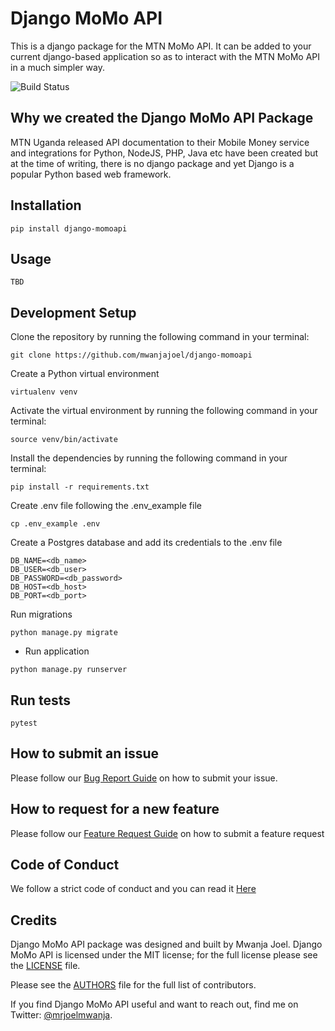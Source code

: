 
# Django MoMo API 
This is a django package for the MTN MoMo API. It can be added to your current django-based application so as to interact with the MTN MoMo API in a much simpler way.

![Build Status](https://travis-ci.com/mwanjajoel/django-momoapi.svg?branch=develop) 



## Why we created the Django MoMo API Package
MTN Uganda released API documentation to their Mobile Money service and integrations for Python, NodeJS, PHP, Java etc have been created but at the time of writing, there is no django package and yet Django is a popular Python based web framework. 

## Installation
```
pip install django-momoapi 
```

## Usage
```
TBD
```
## Development Setup

Clone the repository by running the following command in your terminal:
```
git clone https://github.com/mwanjajoel/django-momoapi

```
Create a Python virtual environment 

```
virtualenv venv

```

Activate the virtual environment by running the following command in your terminal:
```
source venv/bin/activate

```
Install the dependencies by running the following command in your terminal:
```
pip install -r requirements.txt

```

Create .env file following the .env_example file

```
cp .env_example .env

```

Create a Postgres database and add its credentials to the .env file
    
```
DB_NAME=<db_name>
DB_USER=<db_user>
DB_PASSWORD=<db_password>
DB_HOST=<db_host>
DB_PORT=<db_port>
```

Run migrations
```
python manage.py migrate

```

- Run application
```
python manage.py runserver

```

## Run tests
```
pytest

```

## How to submit an issue

Please follow our [Bug Report Guide](ISSUE_TEMPLATE/BUG_REPORT.md) on how to submit your issue. 

## How to request for a new feature 

Please follow our [Feature Request Guide](ISSUE_TEMPLATE/FEATURE_REQUEST.md) on how to submit a feature request

## Code of Conduct 
We follow a strict code of conduct and you can read it [Here](CODE_OF_CONDUCT.md)

## Credits

Django MoMo API package was designed and built by Mwanja Joel. Django MoMo API is licensed under the MIT license; for the full license please see the [LICENSE](LICENSE) file. 

Please see the [AUTHORS](AUTHORS) file for the full list of contributors. 

If you find Django MoMo API useful and want to reach out, find me on Twitter: [@mrjoelmwanja](https://twitter.com/mrjoelmwanja).




